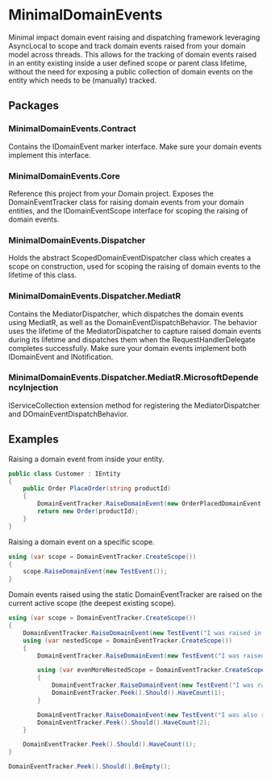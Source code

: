 # MinimalDomainEvents
Minimal impact domain event raising and dispatching framework leveraging AsyncLocal to scope and track domain events raised from your domain model across threads. This allows for the tracking of domain events raised in an entity existing inside a user defined scope or parent class lifetime, without the need for exposing a public collection of domain events on the entity which needs to be (manually) tracked.

## Packages
### MinimalDomainEvents.Contract
Contains the IDomainEvent marker interface. Make sure your domain events implement this interface.

### MinimalDomainEvents.Core
Reference this project from your Domain project. Exposes the DomainEventTracker class for raising domain events from your domain entities, and the IDomainEventScope interface for scoping the raising of domain events.

### MinimalDomainEvents.Dispatcher
Holds the abstract ScopedDomainEventDispatcher class which creates a scope on construction, used for scoping the raising of domain events to the lifetime of this class.

### MinimalDomainEvents.Dispatcher.MediatR
Contains the MediatorDispatcher, which dispatches the domain events using MediatR, as well as the DomainEventDispatchBehavior. The behavior uses the lifetime of the MediatorDispatcher to capture raised domain events during its lifetime and dispatches them when the RequestHandlerDelegate completes successfully. Make sure your domain events implement both IDomainEvent and INotification.

### MinimalDomainEvents.Dispatcher.MediatR.MicrosoftDependencyInjection
IServiceCollection extension method for registering the MediatorDispatcher and DOmainEventDispatchBehavior.


## Examples
Raising a domain event from inside your entity.
```csharp
public class Customer : IEntity
{
    public Order PlaceOrder(string productId)
    {
        DomainEventTracker.RaiseDomainEvent(new OrderPlacedDomainEvent { ProductId = productId });
        return new Order(productId);
    }
}
```
Raising a domain event on a specific scope.
```csharp
using (var scope = DomainEventTracker.CreateScope())
{
    scope.RaiseDomainEvent(new TestEvent());
}
```
Domain events raised using the static DomainEventTracker are raised on the current active scope (the deepest existing scope).
```csharp
using (var scope = DomainEventTracker.CreateScope())
{
    DomainEventTracker.RaiseDomainEvent(new TestEvent("I was raised in the top scope."));
    using (var nestedScope = DomainEventTracker.CreateScope())
    {
        DomainEventTracker.RaiseDomainEvent(new TestEvent("I was raised in the nested scope."));

        using (var evenMoreNestedScope = DomainEventTracker.CreateScope())
        {
            DomainEventTracker.RaiseDomainEvent(new TestEvent("I was raised in the deepest scope."));
            DomainEventTracker.Peek().Should().HaveCount(1);
        }

        DomainEventTracker.RaiseDomainEvent(new TestEvent("I was also raised in the nested scope."));
        DomainEventTracker.Peek().Should().HaveCount(2);
    }

    DomainEventTracker.Peek().Should().HaveCount(1);
}

DomainEventTracker.Peek().Should().BeEmpty();
```
